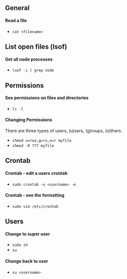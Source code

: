 ## General

#### Read a file
- `cat <filename>`

## List open files (lsof)

#### Get all node processes
- `lsof -i | grep node`

## Permissions

#### See permissions on files and directories
- `ls -l`

#### Changing Permissions
There are three types of users, (u)sers, (g)roups, (o)thers.
- `chmod u=rwx,g=rx,o=r myfile`
- `chmod -R 777 myfile`

## Crontab

#### Crontab - edit a users crontab
- `sudo crontab -u <username> -e`

#### Crontab - see the formatting
- `sudo vim /etc/crontab`

## Users

#### Change to super user
- `sudo sh`
- `su`

#### Change back to user
- `su <username>`
